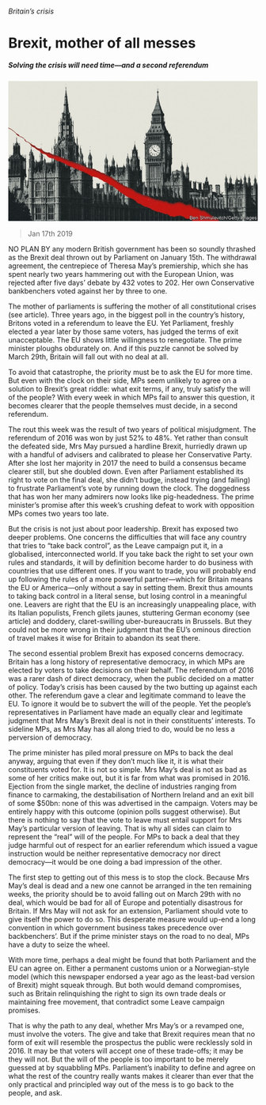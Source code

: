 ###### Britain’s crisis

# Brexit, mother of all messes 

##### Solving the crisis will need time—and a second referendum 

![image](images/20190119_LDD001_0.jpg) 

> Jan 17th 2019 

 

NO PLAN BY any modern British government has been so soundly thrashed as the Brexit deal thrown out by Parliament on January 15th. The withdrawal agreement, the centrepiece of Theresa May’s premiership, which she has spent nearly two years hammering out with the European Union, was rejected after five days’ debate by 432 votes to 202. Her own Conservative bankbenchers voted against her by three to one. 

The mother of parliaments is suffering the mother of all constitutional crises (see article). Three years ago, in the biggest poll in the country’s history, Britons voted in a referendum to leave the EU. Yet Parliament, freshly elected a year later by those same voters, has judged the terms of exit unacceptable. The EU shows little willingness to renegotiate. The prime minister ploughs obdurately on. And if this puzzle cannot be solved by March 29th, Britain will fall out with no deal at all. 

To avoid that catastrophe, the priority must be to ask the EU for more time. But even with the clock on their side, MPs seem unlikely to agree on a solution to Brexit’s great riddle: what exit terms, if any, truly satisfy the will of the people? With every week in which MPs fail to answer this question, it becomes clearer that the people themselves must decide, in a second referendum. 

The rout this week was the result of two years of political misjudgment. The referendum of 2016 was won by just 52% to 48%. Yet rather than consult the defeated side, Mrs May pursued a hardline Brexit, hurriedly drawn up with a handful of advisers and calibrated to please her Conservative Party. After she lost her majority in 2017 the need to build a consensus became clearer still, but she doubled down. Even after Parliament established its right to vote on the final deal, she didn’t budge, instead trying (and failing) to frustrate Parliament’s vote by running down the clock. The doggedness that has won her many admirers now looks like pig-headedness. The prime minister’s promise after this week’s crushing defeat to work with opposition MPs comes two years too late. 

But the crisis is not just about poor leadership. Brexit has exposed two deeper problems. One concerns the difficulties that will face any country that tries to “take back control”, as the Leave campaign put it, in a globalised, interconnected world. If you take back the right to set your own rules and standards, it will by definition become harder to do business with countries that use different ones. If you want to trade, you will probably end up following the rules of a more powerful partner—which for Britain means the EU or America—only without a say in setting them. Brexit thus amounts to taking back control in a literal sense, but losing control in a meaningful one. Leavers are right that the EU is an increasingly unappealing place, with its Italian populists, French gilets jaunes, stuttering German economy (see article) and doddery, claret-swilling uber-bureaucrats in Brussels. But they could not be more wrong in their judgment that the EU’s ominous direction of travel makes it wise for Britain to abandon its seat there. 

The second essential problem Brexit has exposed concerns democracy. Britain has a long history of representative democracy, in which MPs are elected by voters to take decisions on their behalf. The referendum of 2016 was a rarer dash of direct democracy, when the public decided on a matter of policy. Today’s crisis has been caused by the two butting up against each other. The referendum gave a clear and legitimate command to leave the EU. To ignore it would be to subvert the will of the people. Yet the people’s representatives in Parliament have made an equally clear and legitimate judgment that Mrs May’s Brexit deal is not in their constituents’ interests. To sideline MPs, as Mrs May has all along tried to do, would be no less a perversion of democracy. 

The prime minister has piled moral pressure on MPs to back the deal anyway, arguing that even if they don’t much like it, it is what their constituents voted for. It is not so simple. Mrs May’s deal is not as bad as some of her critics make out, but it is far from what was promised in 2016. Ejection from the single market, the decline of industries ranging from finance to carmaking, the destabilisation of Northern Ireland and an exit bill of some $50bn: none of this was advertised in the campaign. Voters may be entirely happy with this outcome (opinion polls suggest otherwise). But there is nothing to say that the vote to leave must entail support for Mrs May’s particular version of leaving. That is why all sides can claim to represent the “real” will of the people. For MPs to back a deal that they judge harmful out of respect for an earlier referendum which issued a vague instruction would be neither representative democracy nor direct democracy—it would be one doing a bad impression of the other. 

The first step to getting out of this mess is to stop the clock. Because Mrs May’s deal is dead and a new one cannot be arranged in the ten remaining weeks, the priority should be to avoid falling out on March 29th with no deal, which would be bad for all of Europe and potentially disastrous for Britain. If Mrs May will not ask for an extension, Parliament should vote to give itself the power to do so. This desperate measure would up-end a long convention in which government business takes precedence over backbenchers’. But if the prime minister stays on the road to no deal, MPs have a duty to seize the wheel. 

With more time, perhaps a deal might be found that both Parliament and the EU can agree on. Either a permanent customs union or a Norwegian-style model (which this newspaper endorsed a year ago as the least-bad version of Brexit) might squeak through. But both would demand compromises, such as Britain relinquishing the right to sign its own trade deals or maintaining free movement, that contradict some Leave campaign promises. 

That is why the path to any deal, whether Mrs May’s or a revamped one, must involve the voters. The give and take that Brexit requires mean that no form of exit will resemble the prospectus the public were recklessly sold in 2016. It may be that voters will accept one of these trade-offs; it may be they will not. But the will of the people is too important to be merely guessed at by squabbling MPs. Parliament’s inability to define and agree on what the rest of the country really wants makes it clearer than ever that the only practical and principled way out of the mess is to go back to the people, and ask. 

